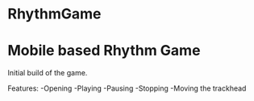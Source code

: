 RhythmGame
==========
Mobile based Rhythm Game
==========

Initial build of the game.

Features:
-Opening
-Playing
-Pausing
-Stopping
-Moving the trackhead
